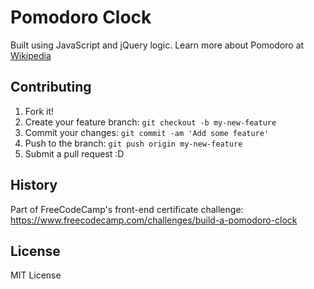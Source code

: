 # Pomodoro Clock

Built using JavaScript and jQuery logic. Learn more about Pomodoro at [Wikipedia](https://en.wikipedia.org/wiki/Pomodoro_Technique) 

## Contributing

1. Fork it!
2. Create your feature branch: `git checkout -b my-new-feature`
3. Commit your changes: `git commit -am 'Add some feature'`
4. Push to the branch: `git push origin my-new-feature`
5. Submit a pull request :D

## History

Part of FreeCodeCamp's front-end certificate challenge: https://www.freecodecamp.com/challenges/build-a-pomodoro-clock

## License

MIT License